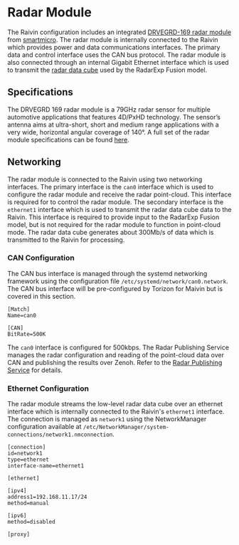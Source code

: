 # Radar Module
The Raivin configuration includes an integrated [DRVEGRD-169 radar module][radar] from [smartmicro][smart].  The radar module is internally connected to the Raivin which provides power and data communications interfaces.  The primary data and control interface uses the CAN bus protocol.  The radar module is also connected through an internal Gigabit Ethernet interface which is used to transmit the [radar data cube][cube] used by the RadarExp Fusion model.

## Specifications
The DRVEGRD 169 radar module is a 79GHz radar sensor for multiple automotive applications that features 4D/PxHD technology.  The sensor’s antenna aims at ultra-short, short and medium range applications with a very wide, horizontal angular coverage of 140°.  A full set of the radar module specifications can be found [here][radar].

## Networking

The radar module is connected to the Raivin using two networking interfaces.  The primary interface is the `can0` interface which is used to configure the radar module and receive the radar point-cloud.  This interface is required for to control the radar module.  The secondary interface is the `ethernet1` interface which is used to transmit the radar data cube data to the Raivin.  This interface is required to provide input to the RadarExp Fusion model, but is not required for the radar module to function in point-cloud mode.  The radar data cube generates about 300Mb/s of data which is transmitted to the Raivin for processing.

### CAN Configuration

The CAN bus interface is managed through the systemd networking framework using the configuration file `/etc/systemd/network/can0.network`.  The CAN bus interface will be pre-configured by Torizon for Maivin but is covered in this section.

```
[Match]
Name=can0

[CAN]
BitRate=500K
```

The `can0` interface is configured for 500kbps.  The Radar Publishing Service manages the radar configuration and reading of the point-cloud data over CAN and publishing the results over Zenoh.  Refer to the [Radar Publishing Service](./radar.md) for details.


### Ethernet Configuration

The radar module streams the low-level radar data cube over an ethernet interface which is internally connected to the Raivin's `ethernet1` interface.  The connection is managed as `network1` using the NetworkManager configuration available at `/etc/NetworkManager/system-connections/network1.nmconnection`.

```
[connection]
id=network1
type=ethernet
interface-name=ethernet1

[ethernet]

[ipv4]
address1=192.168.11.17/24
method=manual

[ipv6]
method=disabled

[proxy]
```

[radar]: https://www.smartmicro.com/automotive-radar/drvegrd-line#c20151
[smart]: https://www.smartmicro.com/
[cube]: https://www.mathworks.com/help/phased/gs/radar-data-cube.html